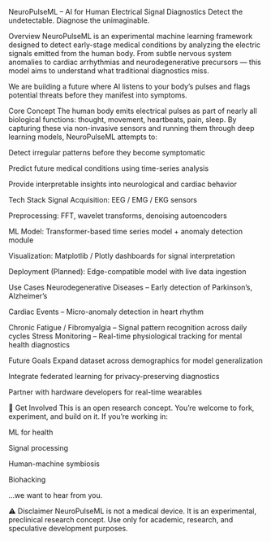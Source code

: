  NeuroPulseML – AI for Human Electrical Signal Diagnostics
Detect the undetectable. Diagnose the unimaginable.

 Overview
NeuroPulseML is an experimental machine learning framework designed to detect early-stage medical conditions by analyzing the electric signals emitted from the human body. From subtle nervous system anomalies to cardiac arrhythmias and neurodegenerative precursors — this model aims to understand what traditional diagnostics miss.

We are building a future where AI listens to your body’s pulses and flags potential threats before they manifest into symptoms.

 Core Concept
The human body emits electrical pulses as part of nearly all biological functions: thought, movement, heartbeats, pain, sleep. By capturing these via non-invasive sensors and running them through deep learning models, NeuroPulseML attempts to:

Detect irregular patterns before they become symptomatic

Predict future medical conditions using time-series analysis

Provide interpretable insights into neurological and cardiac behavior

 Tech Stack
Signal Acquisition: EEG / EMG / EKG sensors

Preprocessing: FFT, wavelet transforms, denoising autoencoders

ML Model: Transformer-based time series model + anomaly detection module

Visualization: Matplotlib / Plotly dashboards for signal interpretation

Deployment (Planned): Edge-compatible model with live data ingestion

 Use Cases
Neurodegenerative Diseases – Early detection of Parkinson’s, Alzheimer’s

Cardiac Events – Micro-anomaly detection in heart rhythm

Chronic Fatigue / Fibromyalgia – Signal pattern recognition across daily cycles
 Stress Monitoring – Real-time physiological tracking for mental health diagnostics

Future Goals
Expand dataset across demographics for model generalization

Integrate federated learning for privacy-preserving diagnostics

Partner with hardware developers for real-time wearables

🚀 Get Involved
This is an open research concept. You’re welcome to fork, experiment, and build on it. If you’re working in:

ML for health

Signal processing

Human-machine symbiosis

Biohacking

...we want to hear from you.

⚠️ Disclaimer
NeuroPulseML is not a medical device. It is an experimental, preclinical research concept. Use only for academic, research, and speculative development purposes.
